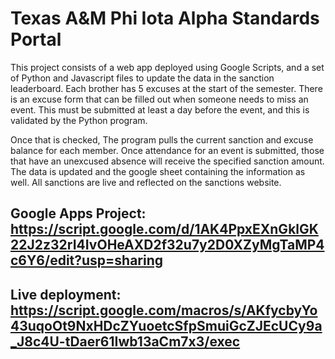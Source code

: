 # Texas A&M Phi Iota Alpha Standards Portal

This project consists of a web app deployed using Google Scripts, and a set of Python and Javascript files to update the data in the sanction leaderboard.
Each brother has 5 excuses at the start of the semester. There is an excuse form that can be filled out when someone needs to miss an event. This must be submitted at least a day before the event, and this is validated by the Python program.

Once that is checked, The program pulls the current sanction and excuse balance for each member. Once attendance for an event is submitted, those that have an unexcused absence will receive the specified sanction amount. The data is updated and the google sheet containing the information as well. All sanctions are live and reflected on the sanctions website.

## Google Apps Project: https://script.google.com/d/1AK4PpxEXnGklGK22J2z32rI4IvOHeAXD2f32u7y2D0XZyMgTaMP4c6Y6/edit?usp=sharing
## Live deployment: https://script.google.com/macros/s/AKfycbyYo43uqoOt9NxHDcZYuoetcSfpSmuiGcZJEcUCy9a_J8c4U-tDaer61Iwb13aCm7x3/exec
